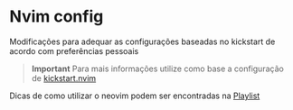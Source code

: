 # Nvim config

Modificações para adequar as configurações baseadas no kickstart de acordo com preferências pessoais

> **Important**
> Para mais informações utilize como base a configuração de [kickstart.nvim][1]

Dicas de como utilizar o neovim podem ser encontradas na [Playlist][2]


[1]: https://github.com/nvim-lua/kickstart.nvim
[2]: https://youtube.com/playlist?list=PLm323Lc7iSW_wuxqmKx_xxNtJC_hJbQ7R&si=R8fZS-TEN3ax2ANc


